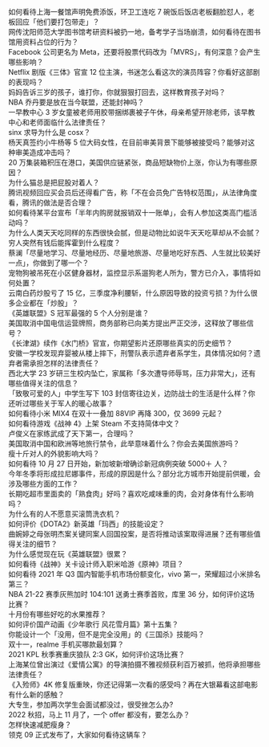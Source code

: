 如何看待上海一餐馆声明免费添饭，环卫工连吃 7 碗饭后饭店老板翻脸怼人，老板回应「他们要打包带走」？  
网传沈阳师范大学图书馆考研资料被扔一地，备考学子当场崩溃，如何看待在图书馆用资料占位的行为？  
Facebook 公司更名为 Meta，还要将股票代码改为「MVRS」，有何深意？会产生哪些影响？  
Netflix 剧版《三体》官宣 12 位主演，书迷怎么看这次的演员阵容？你看好这部剧的表现吗？  
妈妈告诉三岁的孩子，谁打你，你就狠狠打回去，这样教育孩子对吗？  
NBA 乔丹要是放在当今联盟，还能封神吗？  
一早教中心 3 岁女童被老师用胶带捆绑裹被子午休，母亲希望开除老师，该早教中心和老师面临什么法律责任？  
sinx 求导为什么是 cosx？  
杨天真签约小牛杨等 5 位大码女性，在目前审美背景下能够被接受吗？能够对这种审美造成冲击吗？  
20 万集装箱积压在港口，美国供应链紧张，商品短缺物价上涨，你认为有哪些原因？  
为什么猫总是把屁股对着人？  
腾讯视频回应买会员后还得看广告，称「不在会员免广告特权范围」，从法律角度看，腾讯的做法是否合理？  
如何看待某平台宣布「半年内购房就报销双十一账单」，会有人参加这类高门槛活动吗？  
为什么人类天天吃同样的东西很快会腻，但是动物比如说牛天天吃草却从不会腻？  
穷人突然有钱后能挥霍到什么程度？  
蔡澜「尽量地学习、尽量地经历、尽量地旅游、尽量地吃好东西、人生就比较美好一点」，你做到了哪一个？  
宠物狗被吊死在小区健身器材，监控显示系遛狗老人所为，警方已介入，事情将如何处置？  
云南白药炒股亏了 15 亿，三季度净利腰斩，什么原因导致的投资亏损？为什么很多企业都在「炒股」？  
《英雄联盟》S 冠军最强的 5 个人分别是谁？  
美国取消中国电信运营牌照，商务部称已向美方提出严正交涉，这释放了哪些信号？  
《长津湖》续作《水门桥》官宣，你期望影片还原哪些真实的历史细节？  
安徽一学校发现弃婴被从楼上摔下，刑警队表示遗弃者系学生，具体情况如何？遗弃者需承担怎样的法律责任？  
西北大学 23 岁研三生校内坠亡，家属称「多次遭导师辱骂，压力非常大」，还有哪些值得关注的信息？  
「致敬可爱的人」中学生写下 103 封信寄往边关，边防战士的生活是什么样？你还听过哪些关于军人的暖心故事？  
如何看待小米 MIX4 在双十一叠加 88VIP 再降 300，仅 3699 元起？  
如何看待游戏《战神 4》上架 Steam 不支持简体中文？  
卢俊义在家练武成了天下第一，合理吗？  
美国取消中国和欧洲等地旅行禁令，此举意味着什么？你会去美国旅游吗？  
瘦十斤对人的外貌影响大吗？  
如何看待 10 月 27 日开始，新加坡新增确诊新冠病例突破 5000＋ 人？  
今年冬季将形成拉尼娜事件，形成的原因是什么？部分北方城市开始提前供暖，会涉及哪些方面的工作？  
长期吃超市里面卖的「熟食肉」好吗？喜欢吃咸味重的肉，会对身体有什么影响吗？  
为什么有的人不愿意买滚筒洗衣机？  
如何评价《DOTA2》新英雄「玛西」的技能设定？  
曲婉婷之母张明杰案关键同案人回国投案，是否将推动该案取得进展？还有哪些值得关注的细节？  
为什么感觉现在玩《英雄联盟》很累？  
如何看待《战神》关卡设计师入职米哈游《原神》项目？  
如何看待 2021 年 Q3 国内智能手机市场份额变化，vivo 第一，荣耀超过小米排名第三？  
NBA 21-22 赛季灰熊加时 104:101 送勇士赛季首败，库里 36 分，如何评价这场比赛？  
十月份有哪些好吃的水果推荐？  
如何评价国产动画《少年歌行 风花雪月篇》第十五集？  
你能设计一个「没用，但不是完全没用」的《三国杀》技能吗？  
双十一，realme 手机买哪款最划算？  
2021 KPL 秋季赛重庆狼队 2:3  GK，如何评价这场比赛？  
上海某位曾出演过《爱情公寓》的导演拍摄不雅视频获利百万被抓，他将承担哪些法律责任？  
《入殓师》4K 修复版重映，你还记得第一次看的感受吗？再在大银幕看这部电影有什么新的感触？  
大专生，参加两次学生会面试都没过，很受挫怎么办?  
2022 秋招，马上 11 月了，一个 offer 都没有，要怎么办？  
怎样快速减肥瘦身？  
领克 09 正式发布了，大家如何看待这辆车？  
